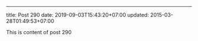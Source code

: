 ---
title: Post 290
date: 2019-09-03T15:43:20+07:00
updated: 2015-03-28T01:49:53+07:00

This is content of post 290
